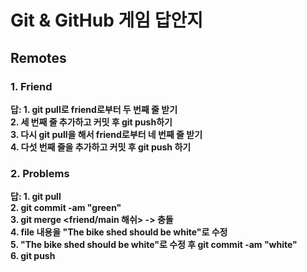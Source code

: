# Git & GitHub 게임 답안지

## Remotes

### 1. Friend

**답: 1. git pull로 friend로부터 두 번째 줄 받기**<br>
**2. 세 번째 줄 추가하고 커밋 후 git push하기**<br>
**3. 다시 git pull을 해서 friend로부터 네 번째 줄 받기**<br>
**4. 다섯 번째 줄을 추가하고 커밋 후 git push 하기**

### 2. Problems

**답: 1. git pull**<br>
**2. git commit -am "green"**<br>
**3. git merge <friend/main 해쉬> -> 충돌**<br>
**4. file 내용을 "The bike shed should be white"로 수정**<br>
**5. "The bike shed should be white"로 수정 후 git commit -am "white"**<br>
**6. git push**